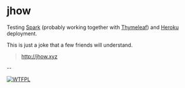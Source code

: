# jhow
Testing [Spark](http://sparkjava.com/) 
(probably working together with [Thymeleaf](http://sparkjava.com/documentation.html#thymeleaf))
and [Heroku](https://www.heroku.com/) deployment.

This is just a joke that a few friends will understand.

> http://jhow.xyz

--

[![WTFPL](http://www.wtfpl.net/wp-content/uploads/2012/12/wtfpl-badge-2.png)](http://www.wtfpl.net/)

